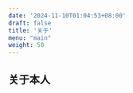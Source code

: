 ```yaml
---
date: '2024-11-10T01:04:53+08:00'
draft: false
title: '关于'
menu: "main"
weight: 50
---
```


## 关于本人

